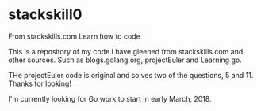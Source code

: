 # stackskill0
From stackskills.com Learn how to code

This is a repository of my code I have gleened from stackskills.com and other sources.  Such as blogs.golang.org, projectEuler and Learning go.

THe projectEuler code is original and solves two of the questions, 5 and 11. 
Thanks for looking!  

I'm currently looking for Go work to start in early March, 2018.
